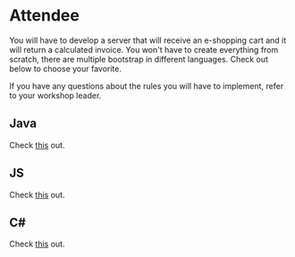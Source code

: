 # Attendee

You will have to develop a server that will receive an e-shopping cart and it will return a calculated invoice. You won't have to create everything from scratch, there are multiple bootstrap in different languages. Check out below to choose your favorite.

If you have any questions about the rules you will have to implement, refer to your workshop leader.

## Java

Check [this](./client-java/README.md) out.

## JS

Check [this](./client-js/README.md) out.


## C#

Check [this](./client-csharp/README.md) out.
